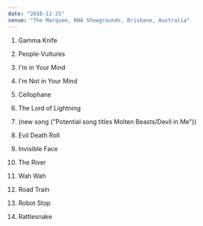 ```yaml
---
date: "2016-11-25"
venue: "The Marquee, RNA Showgrounds, Brisbane, Australia"
---
```


 1. Gamma Knife

 2. People-Vultures

 3. I'm in Your Mind

 4. I'm Not in Your Mind

 5. Cellophane

 6. The Lord of Lightning

 7. (new song ("Potential song titles Molten Beasts/Devil in Me"))

 8. Evil Death Roll

 9. Invisible Face

10. The River

11. Wah Wah

12. Road Train

13. Robot Stop

14. Rattlesnake
